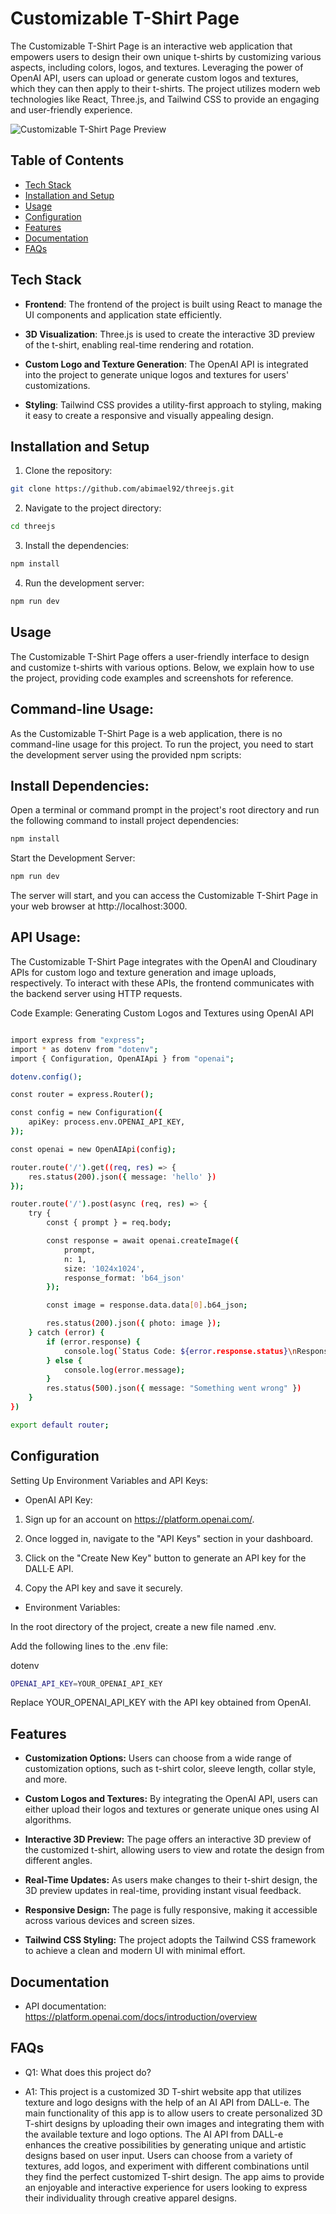 # Customizable T-Shirt Page

The Customizable T-Shirt Page is an interactive web application that empowers users to design their own unique t-shirts by customizing various aspects, including colors, logos, and textures. Leveraging the power of OpenAI API, users can upload or generate custom logos and textures, which they can then apply to their t-shirts. The project utilizes modern web technologies like React, Three.js, and Tailwind CSS to provide an engaging and user-friendly experience.

![Customizable T-Shirt Page Preview](/preview.png)

## Table of Contents

- [Tech Stack](#tech-stack)
- [Installation and Setup](#installation-and-setup)
- [Usage](#usage)
- [Configuration](#configuration)
- [Features](#features)
- [Documentation](#documentation)
- [FAQs](#faqs)

## Tech Stack

- **Frontend**: The frontend of the project is built using React to manage the UI components and application state efficiently.

- **3D Visualization**: Three.js is used to create the interactive 3D preview of the t-shirt, enabling real-time rendering and rotation.

- **Custom Logo and Texture Generation**: The OpenAI API is integrated into the project to generate unique logos and textures for users' customizations.

- **Styling**: Tailwind CSS provides a utility-first approach to styling, making it easy to create a responsive and visually appealing design.

## Installation and Setup

1. Clone the repository:

```bash
git clone https://github.com/abimael92/threejs.git

```

2. Navigate to the project directory:

```bash
cd threejs
```

3. Install the dependencies:

```bash
npm install
```

4. Run the development server:

```bash
npm run dev
```

## Usage

The Customizable T-Shirt Page offers a user-friendly interface to design and customize t-shirts with various options. Below, we explain how to use the project, providing code examples and screenshots for reference.

## Command-line Usage:

As the Customizable T-Shirt Page is a web application, there is no command-line usage for this project. To run the project, you need to start the development server using the provided npm scripts:

## Install Dependencies:

Open a terminal or command prompt in the project's root directory and run the following command to install project dependencies:

```bash
npm install
```

Start the Development Server:

```bash
npm run dev
```

The server will start, and you can access the Customizable T-Shirt Page in your web browser at http://localhost:3000.

## API Usage:

The Customizable T-Shirt Page integrates with the OpenAI and Cloudinary APIs for custom logo and texture generation and image uploads, respectively. To interact with these APIs, the frontend communicates with the backend server using HTTP requests.

Code Example: Generating Custom Logos and Textures using OpenAI API

```bash

import express from "express";
import * as dotenv from "dotenv";
import { Configuration, OpenAIApi } from "openai";

dotenv.config();

const router = express.Router();

const config = new Configuration({
    apiKey: process.env.OPENAI_API_KEY,
});

const openai = new OpenAIApi(config);

router.route('/').get((req, res) => {
    res.status(200).json({ message: 'hello' })
});

router.route('/').post(async (req, res) => {
    try {
        const { prompt } = req.body;

        const response = await openai.createImage({
            prompt,
            n: 1,
            size: '1024x1024',
            response_format: 'b64_json'
        });

        const image = response.data.data[0].b64_json;

        res.status(200).json({ photo: image });
    } catch (error) {
        if (error.response) {
            console.log(`Status Code: ${error.response.status}\nResponse Data: ${JSON.stringify(error.response.data, null, 2)}`);
        } else {
            console.log(error.message);
        }
        res.status(500).json({ message: "Something went wrong" })
    }
})

export default router;
```

## Configuration

Setting Up Environment Variables and API Keys:

- OpenAI API Key:

1. Sign up for an account on https://platform.openai.com/.

2. Once logged in, navigate to the "API Keys" section in your dashboard.

3. Click on the "Create New Key" button to generate an API key for the DALL·E API.

4. Copy the API key and save it securely.

- Environment Variables:

In the root directory of the project, create a new file named .env.

Add the following lines to the .env file:

dotenv

```bash
OPENAI_API_KEY=YOUR_OPENAI_API_KEY
```

Replace YOUR_OPENAI_API_KEY with the API key obtained from OpenAI.

## Features

- **Customization Options:** Users can choose from a wide range of customization options, such as t-shirt color, sleeve length, collar style, and more.

- **Custom Logos and Textures:** By integrating the OpenAI API, users can either upload their logos and textures or generate unique ones using AI algorithms.

- **Interactive 3D Preview:** The page offers an interactive 3D preview of the customized t-shirt, allowing users to view and rotate the design from different angles.

- **Real-Time Updates:** As users make changes to their t-shirt design, the 3D preview updates in real-time, providing instant visual feedback.

- **Responsive Design:** The page is fully responsive, making it accessible across various devices and screen sizes.

- **Tailwind CSS Styling:** The project adopts the Tailwind CSS framework to achieve a clean and modern UI with minimal effort.

<!-- - **Export and Share**: Users have the option to export their final t-shirt design as an image or share it on social media. -->

## Documentation

- API documentation: https://platform.openai.com/docs/introduction/overview

## FAQs

- Q1: What does this project do?

- A1: This project is a customized 3D T-shirt website app that utilizes texture and logo designs with the help of an AI API from DALL-e. The main functionality of this app is to allow users to create personalized 3D T-shirt designs by uploading their own images and integrating them with the available texture and logo options. The AI API from DALL-e enhances the creative possibilities by generating unique and artistic designs based on user input. Users can choose from a variety of textures, add logos, and experiment with different combinations until they find the perfect customized T-shirt design. The app aims to provide an enjoyable and interactive experience for users looking to express their individuality through creative apparel designs.
